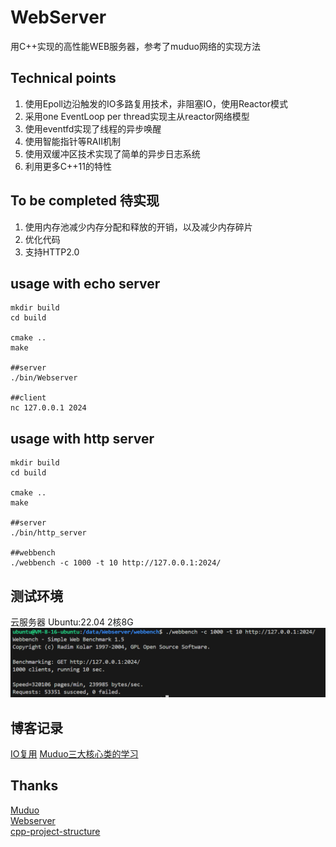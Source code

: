# WebServer
用C++实现的高性能WEB服务器，参考了muduo网络的实现方法


## Technical points
1. 使用Epoll边沿触发的IO多路复用技术，非阻塞IO，使用Reactor模式
2. 采用one EventLoop per thread实现主从reactor网络模型
3. 使用eventfd实现了线程的异步唤醒
4. 使用智能指针等RAII机制
5. 使用双缓冲区技术实现了简单的异步日志系统
6. 利用更多C++11的特性

## To be completed 待实现
1. 使用内存池减少内存分配和释放的开销，以及减少内存碎片
2. 优化代码
3. 支持HTTP2.0

## usage with echo server
    mkdir build
    cd build

    cmake ..
    make

    ##server
    ./bin/Webserver

    ##client
    nc 127.0.0.1 2024


## usage with http server
    mkdir build
    cd build

    cmake ..
    make

    ##server
    ./bin/http_server

    ##webbench
    ./webbench -c 1000 -t 10 http://127.0.0.1:2024/

## 测试环境
云服务器
Ubuntu:22.04
2核8G
![alt text](image-2.png)


## 博客记录
[IO复用](https://www.hystack.cn/webserver01/)
[Muduo三大核心类的学习](https://www.hystack.cn/wbserver02/)

## Thanks

[Muduo](https://github.com/chenshuo/muduo)  
[Webserver](https://github.com/linyacool/WebServer)  
[cpp-project-structure](https://github.com/hattonl/cpp-project-structure)